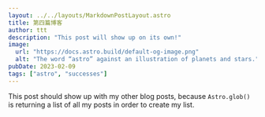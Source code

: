 ```yaml
---
layout: ../../layouts/MarkdownPostLayout.astro
title: 第四篇博客
author: ttt
description: "This post will show up on its own!"
image: 
  url: "https://docs.astro.build/default-og-image.png"
  alt: "The word “astro” against an illustration of planets and stars."
pubDate: 2023-02-09
tags: ["astro", "successes"]
---
```

This post should show up with my other blog posts, because `Astro.glob()` is returning a list of all my posts in order to create my list.